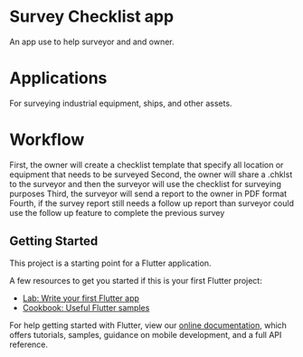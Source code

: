 # Survey Checklist app
An app use to help surveyor and and owner.

# Applications 
For surveying industrial equipment, ships, and other assets.

# Workflow
First, the owner will create a checklist template that specify all location or equipment that needs to be surveyed
Second, the owner will share a .chklst to the surveyor and then the surveyor will use the checklist for surveying purposes
Third, the surveyor will send a report to the owner in PDF format
Fourth, if the survey report still needs a follow up report than surveyor could use the follow up feature to complete the previous survey



## Getting Started

This project is a starting point for a Flutter application.

A few resources to get you started if this is your first Flutter project:

- [Lab: Write your first Flutter app](https://flutter.dev/docs/get-started/codelab)
- [Cookbook: Useful Flutter samples](https://flutter.dev/docs/cookbook)

For help getting started with Flutter, view our
[online documentation](https://flutter.dev/docs), which offers tutorials,
samples, guidance on mobile development, and a full API reference.
